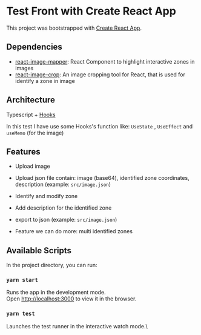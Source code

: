 # Test Front with Create React App

This project was bootstrapped with [Create React App](https://github.com/facebook/create-react-app).

## Dependencies
- [react-image-mapper](https://www.npmjs.com/package/react-image-mapper): React Component to highlight interactive zones in images
- [react-image-crop](https://www.npmjs.com/package/react-image-crop): An image cropping tool for React, that is used for identify a zone in image

## Architecture
Typescript + [Hooks](https://reactjs.org/docs/hooks-intro.html)

In this test I have use some Hooks's function like: `UseState` , `UseEffect` and `useMemo` (for the image)

## Features

- Upload image
- Upload json file contain: image (base64), identified zone coordinates, description (example: `src/image.json`)
- Identify and modify zone
- Add description for the identified zone
- export to json (example: `src/image.json`)


- Feature we can do more: multi identified zones
## Available Scripts

In the project directory, you can run:

### `yarn start`

Runs the app in the development mode.\
Open [http://localhost:3000](http://localhost:3000) to view it in the browser.

### `yarn test`

Launches the test runner in the interactive watch mode.\
